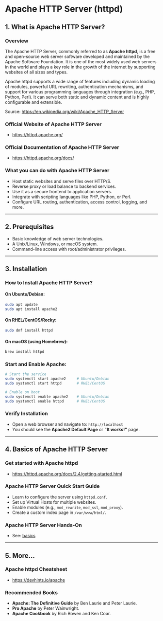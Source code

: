 # Apache HTTP Server (httpd)

## 1. What is Apache HTTP Server?

### Overview

The Apache HTTP Server, commonly referred to as **Apache httpd**, is a free and open-source web server software developed and maintained by the Apache Software Foundation. It is one of the most widely used web servers in the world and plays a key role in the growth of the internet by supporting websites of all sizes and types.

Apache httpd supports a wide range of features including dynamic loading of modules, powerful URL rewriting, authentication mechanisms, and support for various programming languages through integration (e.g., PHP, Python, Perl). It can serve both static and dynamic content and is highly configurable and extensible.

Source: https://en.wikipedia.org/wiki/Apache_HTTP_Server

### Official Website of Apache HTTP Server

- https://httpd.apache.org/

### Official Documentation of Apache HTTP Server

- https://httpd.apache.org/docs/

### What you can do with Apache HTTP Server

- Host static websites and serve files over HTTP/S.
- Reverse proxy or load balance to backend services.
- Use it as a secure frontend to application servers.
- Integrate with scripting languages like PHP, Python, or Perl.
- Configure URL routing, authentication, access control, logging, and more.

---

## 2. Prerequisites

- Basic knowledge of web server technologies.
- A Unix/Linux, Windows, or macOS system.
- Command-line access with root/administrator privileges.

---

## 3. Installation

### How to Install Apache HTTP Server?

#### On Ubuntu/Debian:

```bash
sudo apt update
sudo apt install apache2
```

#### On RHEL/CentOS/Rocky:

```bash
sudo dnf install httpd
```

#### On macOS (using Homebrew):

```bash
brew install httpd
```

### Start and Enable Apache:

```bash
# Start the service
sudo systemctl start apache2     # Ubuntu/Debian
sudo systemctl start httpd       # RHEL/CentOS

# Enable on boot
sudo systemctl enable apache2    # Ubuntu/Debian
sudo systemctl enable httpd      # RHEL/CentOS
```

### Verify Installation

- Open a web browser and navigate to: `http://localhost`
- You should see the **Apache2 Default Page** or **"It works!"** page.

---

## 4. Basics of Apache HTTP Server

### Get started with Apache httpd

- https://httpd.apache.org/docs/2.4/getting-started.html

### Apache HTTP Server Quick Start Guide

- Learn to configure the server using `httpd.conf`.
- Set up Virtual Hosts for multiple websites.
- Enable modules (e.g., `mod_rewrite`, `mod_ssl`, `mod_proxy`).
- Create a custom index page in `/var/www/html/`.

### Apache HTTP Server Hands-On

- See: [basics](./basics/)

---

## 5. More...

### Apache httpd Cheatsheet

- https://devhints.io/apache

### Recommended Books

- **Apache: The Definitive Guide** by Ben Laurie and Peter Laurie.
- **Pro Apache** by Peter Wainwright.
- **Apache Cookbook** by Rich Bowen and Ken Coar.
